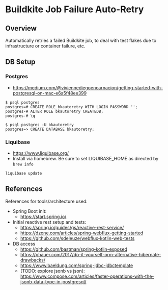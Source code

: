 # Buildkite Job Failure Auto-Retry

## Overview

Automatically retries a failed Buildkite job, to deal with test flakes
due to infrastructure or container failure, etc.

## DB Setup

### Postgres

* https://medium.com/@viviennediegoencarnacion/getting-started-with-postgresql-on-mac-e6a5f48ee399

```
$ psql postgres
postgres=# CREATE ROLE bkautoretry WITH LOGIN PASSWORD '';
postgres-# ALTER ROLE bkautoretry CREATEDB;
postgres-# \q

$ psql postgres -U bkautoretry
postgres=> CREATE DATABASE bkautoretry;
```

### Liquibase

* https://www.liquibase.org/
* Install via homebrew. Be sure to set LIQUIBASE_HOME as directed by `brew info`

```
liquibase update
```

## References

References for tools/architecture used:

* Spring Boot init:
  * https://start.spring.io/
* Initial reactive rest setup and tests:
  * https://spring.io/guides/gs/reactive-rest-service/
  * https://dzone.com/articles/spring-webflux-getting-started
  * https://github.com/sdeleuze/webflux-kotlin-web-tests
* DB access
  * https://github.com/bastman/spring-kotlin-exposed
  * https://phauer.com/2017/do-it-yourself-orm-alternative-hibernate-drawbacks/
  * https://www.baeldung.com/spring-jdbc-jdbctemplate
  * (TODO: explore jsonb vs json): https://www.compose.com/articles/faster-operations-with-the-jsonb-data-type-in-postgresql/

